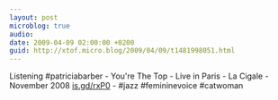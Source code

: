 ```yaml
---
layout: post
microblog: true
audio: 
date: 2009-04-09 02:00:00 +0200
guid: http://xtof.micro.blog/2009/04/09/t1481998051.html
---
```

Listening #patriciabarber - You're The Top - Live in Paris - La Cigale - November 2008  [is.gd/rxP0](http://is.gd/rxP0) - #jazz #femininevoice #catwoman
